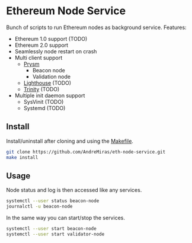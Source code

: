 # Ethereum Node Service

Bunch of scripts to run Ethereum nodes as background service.
Features:
- Ethereum 1.0 support (TODO)
- Ethereum 2.0 support
- Seamlessly node restart on crash
- Multi client support
  - [Prysm](https://github.com/prysmaticlabs/prysm)
    - Beacon node
    - Validation node
  - [Lighthouse](https://github.com/sigp/lighthouse) (TODO)
  - [Trinity](https://github.com/ethereum/trinity) (TODO)
- Multiple init daemon support
  - SysVinit (TODO)
  - Systemd (TODO)


## Install
Install/uninstall after cloning and using the [Makefile](Makefile).
```sh
git clone https://github.com/AndreMiras/eth-node-service.git
make install
```

## Usage
Node status and log is then accessed like any services.
```sh
systemctl --user status beacon-node
journalctl -u beacon-node
```
In the same way you can start/stop the services.
```sh
systemctl --user start beacon-node
systemctl --user start validator-node
```
